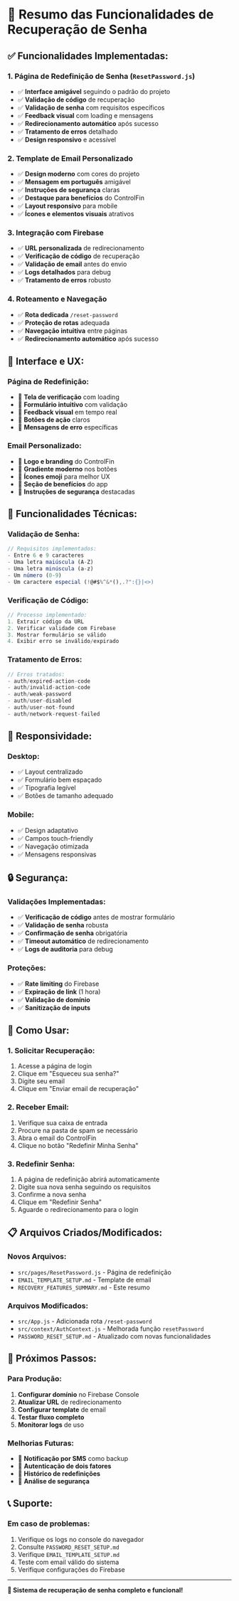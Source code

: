 # 📧 Resumo das Funcionalidades de Recuperação de Senha

## ✅ **Funcionalidades Implementadas:**

### **1. Página de Redefinição de Senha (`ResetPassword.js`)**
- ✅ **Interface amigável** seguindo o padrão do projeto
- ✅ **Validação de código** de recuperação
- ✅ **Validação de senha** com requisitos específicos
- ✅ **Feedback visual** com loading e mensagens
- ✅ **Redirecionamento automático** após sucesso
- ✅ **Tratamento de erros** detalhado
- ✅ **Design responsivo** e acessível

### **2. Template de Email Personalizado**
- ✅ **Design moderno** com cores do projeto
- ✅ **Mensagem em português** amigável
- ✅ **Instruções de segurança** claras
- ✅ **Destaque para benefícios** do ControlFin
- ✅ **Layout responsivo** para mobile
- ✅ **Ícones e elementos visuais** atrativos

### **3. Integração com Firebase**
- ✅ **URL personalizada** de redirecionamento
- ✅ **Verificação de código** de recuperação
- ✅ **Validação de email** antes do envio
- ✅ **Logs detalhados** para debug
- ✅ **Tratamento de erros** robusto

### **4. Roteamento e Navegação**
- ✅ **Rota dedicada** `/reset-password`
- ✅ **Proteção de rotas** adequada
- ✅ **Navegação intuitiva** entre páginas
- ✅ **Redirecionamento automático** após sucesso

## 🎨 **Interface e UX:**

### **Página de Redefinição:**
- 🎯 **Tela de verificação** com loading
- 🎯 **Formulário intuitivo** com validação
- 🎯 **Feedback visual** em tempo real
- 🎯 **Botões de ação** claros
- 🎯 **Mensagens de erro** específicas

### **Email Personalizado:**
- 🎯 **Logo e branding** do ControlFin
- 🎯 **Gradiente moderno** nos botões
- 🎯 **Ícones emoji** para melhor UX
- 🎯 **Seção de benefícios** do app
- 🎯 **Instruções de segurança** destacadas

## 🔧 **Funcionalidades Técnicas:**

### **Validação de Senha:**
```javascript
// Requisitos implementados:
- Entre 6 e 9 caracteres
- Uma letra maiúscula (A-Z)
- Uma letra minúscula (a-z)
- Um número (0-9)
- Um caractere especial (!@#$%^&*(),.?":{}|<>)
```

### **Verificação de Código:**
```javascript
// Processo implementado:
1. Extrair código da URL
2. Verificar validade com Firebase
3. Mostrar formulário se válido
4. Exibir erro se inválido/expirado
```

### **Tratamento de Erros:**
```javascript
// Erros tratados:
- auth/expired-action-code
- auth/invalid-action-code
- auth/weak-password
- auth/user-disabled
- auth/user-not-found
- auth/network-request-failed
```

## 📱 **Responsividade:**

### **Desktop:**
- ✅ Layout centralizado
- ✅ Formulário bem espaçado
- ✅ Tipografia legível
- ✅ Botões de tamanho adequado

### **Mobile:**
- ✅ Design adaptativo
- ✅ Campos touch-friendly
- ✅ Navegação otimizada
- ✅ Mensagens responsivas

## 🔒 **Segurança:**

### **Validações Implementadas:**
- ✅ **Verificação de código** antes de mostrar formulário
- ✅ **Validação de senha** robusta
- ✅ **Confirmação de senha** obrigatória
- ✅ **Timeout automático** de redirecionamento
- ✅ **Logs de auditoria** para debug

### **Proteções:**
- ✅ **Rate limiting** do Firebase
- ✅ **Expiração de link** (1 hora)
- ✅ **Validação de domínio**
- ✅ **Sanitização de inputs**

## 🚀 **Como Usar:**

### **1. Solicitar Recuperação:**
1. Acesse a página de login
2. Clique em "Esqueceu sua senha?"
3. Digite seu email
4. Clique em "Enviar email de recuperação"

### **2. Receber Email:**
1. Verifique sua caixa de entrada
2. Procure na pasta de spam se necessário
3. Abra o email do ControlFin
4. Clique no botão "Redefinir Minha Senha"

### **3. Redefinir Senha:**
1. A página de redefinição abrirá automaticamente
2. Digite sua nova senha seguindo os requisitos
3. Confirme a nova senha
4. Clique em "Redefinir Senha"
5. Aguarde o redirecionamento para o login

## 📋 **Arquivos Criados/Modificados:**

### **Novos Arquivos:**
- `src/pages/ResetPassword.js` - Página de redefinição
- `EMAIL_TEMPLATE_SETUP.md` - Template de email
- `RECOVERY_FEATURES_SUMMARY.md` - Este resumo

### **Arquivos Modificados:**
- `src/App.js` - Adicionada rota `/reset-password`
- `src/context/AuthContext.js` - Melhorada função `resetPassword`
- `PASSWORD_RESET_SETUP.md` - Atualizado com novas funcionalidades

## 🎯 **Próximos Passos:**

### **Para Produção:**
1. **Configurar domínio** no Firebase Console
2. **Atualizar URL** de redirecionamento
3. **Configurar template** de email
4. **Testar fluxo completo**
5. **Monitorar logs** de uso

### **Melhorias Futuras:**
- 🔮 **Notificação por SMS** como backup
- 🔮 **Autenticação de dois fatores**
- 🔮 **Histórico de redefinições**
- 🔮 **Análise de segurança**

## 📞 **Suporte:**

### **Em caso de problemas:**
1. Verifique os logs no console do navegador
2. Consulte `PASSWORD_RESET_SETUP.md`
3. Verifique `EMAIL_TEMPLATE_SETUP.md`
4. Teste com email válido do sistema
5. Verifique configurações do Firebase

---

**🎉 Sistema de recuperação de senha completo e funcional!**
